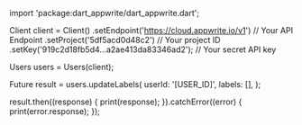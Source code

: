 import 'package:dart_appwrite/dart_appwrite.dart';

Client client = Client()
  .setEndpoint('https://cloud.appwrite.io/v1') // Your API Endpoint
  .setProject('5df5acd0d48c2') // Your project ID
  .setKey('919c2d18fb5d4...a2ae413da83346ad2'); // Your secret API key

Users users = Users(client);

Future result = users.updateLabels(
  userId: '[USER_ID]',
  labels: [],
);

result.then((response) {
  print(response);
}).catchError((error) {
  print(error.response);
});
